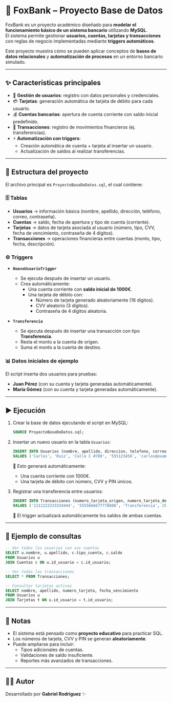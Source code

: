 # 🏦 FoxBank – Proyecto Base de Datos  

FoxBank es un proyecto académico diseñado para **modelar el funcionamiento básico de un sistema bancario** utilizando **MySQL**.  
El sistema permite gestionar **usuarios, cuentas, tarjetas y transacciones** con reglas de negocio implementadas mediante **triggers automáticos**.  

Este proyecto muestra cómo se pueden aplicar conceptos de **bases de datos relacionales** y **automatización de procesos** en un entorno bancario simulado.  

---

## ✨ Características principales  

- 👤 **Gestión de usuarios**: registro con datos personales y credenciales.  
- 💳 **Tarjetas**: generación automática de tarjeta de débito para cada usuario.  
- 💰 **Cuentas bancarias**: apertura de cuenta corriente con saldo inicial predefinido.  
- 🔄 **Transacciones**: registro de movimientos financieros (ej. transferencias).  
- ⚡ **Automatización con triggers**:  
  - Creación automática de cuenta + tarjeta al insertar un usuario.  
  - Actualización de saldos al realizar transferencias.  

---

## 📂 Estructura del proyecto  

El archivo principal es `ProyectoBaseDeDatos.sql`, el cual contiene:  

### 🗄 Tablas  
- **Usuarios** → información básica (nombre, apellido, dirección, teléfono, correo, contraseña).  
- **Cuentas** → saldo, fecha de apertura y tipo de cuenta (corriente).  
- **Tarjetas** → datos de tarjeta asociada al usuario (número, tipo, CVV, fecha de vencimiento, contraseña de 4 dígitos).  
- **Transacciones** → operaciones financieras entre cuentas (monto, tipo, fecha, descripción).  

### ⚙️ Triggers  
- **`NuevoUsuarioTrigger`**  
  - Se ejecuta después de insertar un usuario.  
  - Crea automáticamente:  
    - Una cuenta corriente con **saldo inicial de 1000€**.  
    - Una tarjeta de débito con:  
      - Número de tarjeta generado aleatoriamente (16 dígitos).  
      - CVV aleatorio (3 dígitos).  
      - Contraseña de 4 dígitos aleatoria.  

- **`Transferencia`**  
  - Se ejecuta después de insertar una transacción con tipo **Transferencia**.  
  - Resta el monto a la cuenta de origen.  
  - Suma el monto a la cuenta de destino.  

### 📊 Datos iniciales de ejemplo  
El script inserta dos usuarios para pruebas:  
- **Juan Pérez** (con su cuenta y tarjeta generadas automáticamente).  
- **María Gómez** (con su cuenta y tarjeta generadas automáticamente).  

---

## ▶️ Ejecución  

1. Crear la base de datos ejecutando el script en MySQL:  
   ```sql
   SOURCE ProyectoBaseDeDatos.sql;
   ```  

2. Insertar un nuevo usuario en la tabla `Usuarios`:  
   ```sql
   INSERT INTO Usuarios (nombre, apellido, direccion, telefono, correo_electronico, contrasena)
   VALUES ('Carlos', 'Ruiz', 'Calle C #789', '555123456', 'carlos@example.com', 'clave1234');
   ```  

   🔹 Esto generará automáticamente:  
   - Una cuenta corriente con 1000€.  
   - Una tarjeta de débito con número, CVV y PIN únicos.  

3. Registrar una transferencia entre usuarios:  
   ```sql
   INSERT INTO Transacciones (numero_tarjeta_origen, numero_tarjeta_destino, tipo_transaccion, monto, fecha, descripcion)
   VALUES ('1111222233334444', '5555666677778888', 'Transferencia', 250.00, CURDATE(), 'Pago de servicios');
   ```  

   🔹 El trigger actualizará automáticamente los saldos de ambas cuentas.  

---

## 📖 Ejemplo de consultas  

```sql
-- Ver todos los usuarios con sus cuentas
SELECT u.nombre, u.apellido, c.tipo_cuenta, c.saldo
FROM Usuarios u
JOIN Cuentas c ON u.id_usuario = c.id_usuario;

-- Ver todas las transacciones
SELECT * FROM Transacciones;

-- Consultar tarjetas activas
SELECT nombre, apellido, numero_tarjeta, fecha_vencimiento
FROM Usuarios u
JOIN Tarjetas t ON u.id_usuario = t.id_usuario;
```  

---

## 📝 Notas  

- El sistema está pensado como **proyecto educativo** para practicar SQL.  
- Los números de tarjeta, CVV y PIN se generan **aleatoriamente**.  
- Puede ampliarse para incluir:  
  - Tipos adicionales de cuentas.  
  - Validaciones de saldo insuficiente.  
  - Reportes más avanzados de transacciones.  

---

## 👨‍💻 Autor  

Desarrollado por **Gabriel Rodriguez** ✨  

